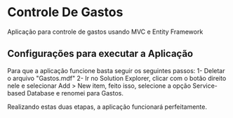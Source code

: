 # Controle De Gastos
Aplicação para controle de gastos usando MVC e Entity Framework

## Configurações para executar a Aplicação
Para que a aplicação funcione basta seguir os seguintes passos:
1- Deletar o arquivo "Gastos.mdf"
2- Ir no Solution Explorer, clicar com o botão direito nele e selecionar Add > New item, feito isso, selecione a opção Service-based Database e renomei para Gastos.

Realizando estas duas etapas, a aplicação funcionará perfeitamente.
